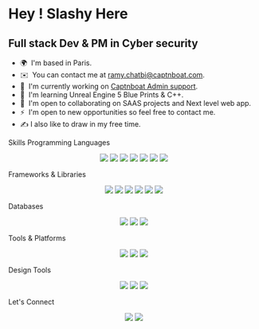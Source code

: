 Hey ! 
Slashy Here
============================================================================================================================

Full stack Dev & PM in Cyber security
-----------------

*   🌍  I'm based in Paris.
*   ✉️  You can contact me at [ramy.chatbi@captnboat.com](mailto:amirramy.pro@gmail.com).
*   🚀  I'm currently working on [Captnboat Admin support](http://admin.captnboat.com/home).
*   🧠  I'm learning Unreal Engine 5 Blue Prints & C++.
*   🤝  I'm open to collaborating on SAAS projects and Next level web app.
*   ⚡  I'm open to new opportunities so feel free to contact me.
*   ✍️  I also like to draw in my free time.
<!-- Skills -->
Skills
Programming Languages
<p align="center"> <img src="https://img.shields.io/badge/Dart-0175C2?style=flat&logo=dart&logoColor=white"/> <img src="https://img.shields.io/badge/Python-3776AB?style=flat&logo=python&logoColor=white"/> <img src="https://img.shields.io/badge/PHP-777BB4?style=flat&logo=php&logoColor=white"/> <img src="https://img.shields.io/badge/TypeScript-3178C6?style=flat&logo=typescript&logoColor=white"/> <img src="https://img.shields.io/badge/JavaScript-F7DF1E?style=flat&logo=javascript&logoColor=black"/> <img src="https://img.shields.io/badge/C%2B%2B-00599C?style=flat&logo=c%2B%2B&logoColor=white"/> <img src="https://img.shields.io/badge/Node.js-339933?style=flat&logo=nodedotjs&logoColor=white"/> </p>
Frameworks & Libraries
<p align="center"> <img src="https://img.shields.io/badge/Flutter-02569B?style=flat&logo=flutter&logoColor=white"/> <img src="https://img.shields.io/badge/Angular-DD0031?style=flat&logo=angular&logoColor=white"/> <img src="https://img.shields.io/badge/GraphQL-E10098?style=flat&logo=graphql&logoColor=white"/> <img src="https://img.shields.io/badge/Bootstrap-563D7C?style=flat&logo=bootstrap&logoColor=white"/> <img src="https://img.shields.io/badge/Sass-CC6699?style=flat&logo=sass&logoColor=white"/> <img src="https://img.shields.io/badge/Webpack-8DD6F9?style=flat&logo=webpack&logoColor=black"/> </p>
Databases
<p align="center"> <img src="https://img.shields.io/badge/MySQL-4479A1?style=flat&logo=mysql&logoColor=white"/> <img src="https://img.shields.io/badge/PostgreSQL-336791?style=flat&logo=postgresql&logoColor=white"/> <img src="https://img.shields.io/badge/Firebase-FFCA28?style=flat&logo=firebase&logoColor=black"/> </p>
Tools & Platforms
<p align="center"> <img src="https://img.shields.io/badge/Git-F05032?style=flat&logo=git&logoColor=white"/> <img src="https://img.shields.io/badge/Docker-2496ED?style=flat&logo=docker&logoColor=white"/> <img src="https://img.shields.io/badge/Windows%20Server-0078D6?style=flat&logo=windows&logoColor=white"/> </p>
Design Tools
<p align="center"> <img src="https://img.shields.io/badge/Adobe%20Photoshop-31A8FF?style=flat&logo=adobephotoshop&logoColor=white"/> <img src="https://img.shields.io/badge/Adobe%20Premiere%20Pro-9999FF?style=flat&logo=adobepremierepro&logoColor=white"/> <img src="https://img.shields.io/badge/Figma-F24E1E?style=flat&logo=figma&logoColor=white"/> </p>
  
Let's Connect
<p align="center"> <a href="mailto:ramy.chatbi@captnboat.com"><img src="https://img.shields.io/badge/Email-D14836?style=flat&logo=gmail&logoColor=white"/></a> <a href="https://www.linkedin.com/in/ramy-chatbi"><img src="https://img.shields.io/badge/LinkedIn-0A66C2?style=flat&logo=linkedin&logoColor=white"/></a>  </p>
